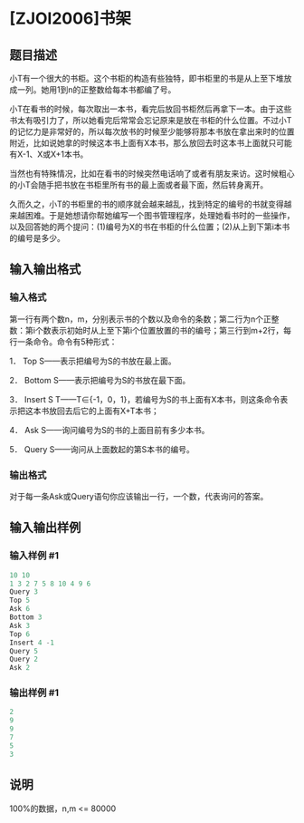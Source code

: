 # [ZJOI2006]书架

## 题目描述

小T有一个很大的书柜。这个书柜的构造有些独特，即书柜里的书是从上至下堆放成一列。她用1到n的正整数给每本书都编了号。

小T在看书的时候，每次取出一本书，看完后放回书柜然后再拿下一本。由于这些书太有吸引力了，所以她看完后常常会忘记原来是放在书柜的什么位置。不过小T的记忆力是非常好的，所以每次放书的时候至少能够将那本书放在拿出来时的位置附近，比如说她拿的时候这本书上面有X本书，那么放回去时这本书上面就只可能有X-1、X或X+1本书。

当然也有特殊情况，比如在看书的时候突然电话响了或者有朋友来访。这时候粗心的小T会随手把书放在书柜里所有书的最上面或者最下面，然后转身离开。

久而久之，小T的书柜里的书的顺序就会越来越乱，找到特定的编号的书就变得越来越困难。于是她想请你帮她编写一个图书管理程序，处理她看书时的一些操作，以及回答她的两个提问：(1)编号为X的书在书柜的什么位置；(2)从上到下第i本书的编号是多少。

## 输入输出格式

### 输入格式

第一行有两个数n，m，分别表示书的个数以及命令的条数；第二行为n个正整数：第i个数表示初始时从上至下第i个位置放置的书的编号；第三行到m+2行，每行一条命令。命令有5种形式：

1． Top S——表示把编号为S的书放在最上面。

2． Bottom S——表示把编号为S的书放在最下面。

3． Insert S T——T∈{-1，0，1}，若编号为S的书上面有X本书，则这条命令表示把这本书放回去后它的上面有X+T本书；

4． Ask S——询问编号为S的书的上面目前有多少本书。

5． Query S——询问从上面数起的第S本书的编号。

### 输出格式

对于每一条Ask或Query语句你应该输出一行，一个数，代表询问的答案。

## 输入输出样例

### 输入样例 #1

```cpp
10 10
1 3 2 7 5 8 10 4 9 6
Query 3
Top 5
Ask 6
Bottom 3
Ask 3
Top 6
Insert 4 -1
Query 5
Query 2
Ask 2
```


### 输出样例 #1

```cpp
2
9
9
7
5
3
```


## 说明

100%的数据，n,m <= 80000


